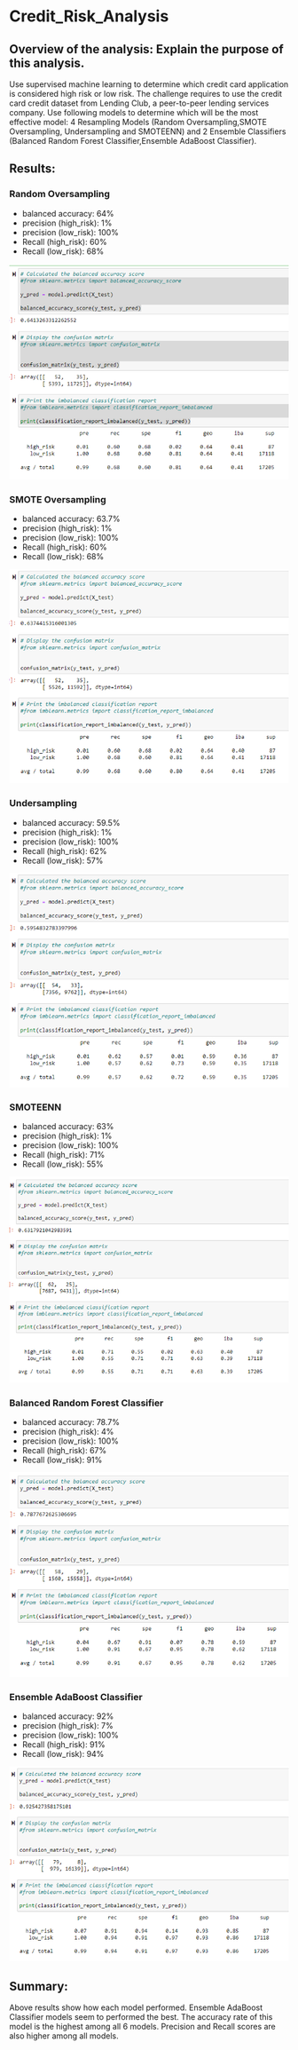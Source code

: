 # Credit_Risk_Analysis

## Overview of the analysis: Explain the purpose of this analysis.
Use supervised machine learning to determine which credit card application is considered high risk or low risk.  The challenge requires to use the credit card credit dataset from Lending Club, a peer-to-peer lending services company. Use following models to determine which will be the most effective model: 4 Resampling Models (Random Oversampling,SMOTE Oversampling, Undersampling and SMOTEENN) and 2 Ensemble Classifiers (Balanced Random Forest Classifier,Ensemble AdaBoost Classifier). 

## Results: 

### Random Oversampling 

 * balanced accuracy: 64%
 * precision (high_risk): 1%
 * precision (low_risk): 100%
 * Recall (high_risk): 60%
 * Recall (low_risk): 68%

<p align="center">
<img src = "https://github.com/dhaval-28/Credit_Risk_Analysis/blob/main/Images/Naive_Random_Oversampling.png" /><br>
</p>



### SMOTE Oversampling

 * balanced accuracy: 63.7%
 * precision (high_risk): 1%
 * precision (low_risk): 100%
 * Recall (high_risk): 60%
 * Recall (low_risk): 68%

<p align="center">
<img src = "https://github.com/dhaval-28/Credit_Risk_Analysis/blob/main/Images/SMOTE_Oversampling.png" /><br>
</p>

### Undersampling

 * balanced accuracy: 59.5%
 * precision (high_risk): 1%
 * precision (low_risk): 100%
 * Recall (high_risk): 62%
 * Recall (low_risk): 57%

<p align="center">
<img src = "https://github.com/dhaval-28/Credit_Risk_Analysis/blob/main/Images/Undersampling.png" /><br>
</p>

### SMOTEENN

 * balanced accuracy: 63%
 * precision (high_risk): 1%
 * precision (low_risk): 100%
 * Recall (high_risk): 71%
 * Recall (low_risk): 55%

<p align="center">
<img src = "https://github.com/dhaval-28/Credit_Risk_Analysis/blob/main/Images/SMOTEENN.png" /><br>
</p>

### Balanced Random Forest Classifier 

 * balanced accuracy: 78.7%
 * precision (high_risk): 4%
 * precision (low_risk): 100% 
 * Recall (high_risk): 67%
 * Recall (low_risk): 91%

<p align="center">
<img src = "https://github.com/dhaval-28/Credit_Risk_Analysis/blob/main/Images/Balanced_Random_Forest_Classifier.png" /><br>
</p>

### Ensemble AdaBoost Classifier

 * balanced accuracy: 92%
 * precision (high_risk): 7% 
 * precision (low_risk): 100% 
 * Recall (high_risk): 91% 
 * Recall (low_risk): 94%

<p align="center">
<img src = "https://github.com/dhaval-28/Credit_Risk_Analysis/blob/main/Images/Easy_Ensemble_AdaBoost_Classifier.png" /><br>
</p>

## Summary: 
Above results show how each model performed. Ensemble AdaBoost Classifier models seem to performed the best.  The accuracy rate of this model is the highest among all 6 models. Precision and Recall scores are also higher among all models. 
